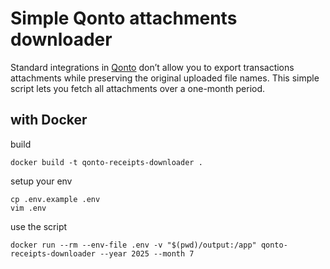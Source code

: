 # Simple Qonto attachments downloader

Standard integrations in [Qonto](https://www.qonto.com) don’t allow you to export transactions attachments while preserving the original uploaded file names.
This simple script lets you fetch all attachments over a one-month period.

## with Docker

build

```
docker build -t qonto-receipts-downloader .
```

setup your env

```
cp .env.example .env
vim .env
```

use the script

```
docker run --rm --env-file .env -v "$(pwd)/output:/app" qonto-receipts-downloader --year 2025 --month 7
```
